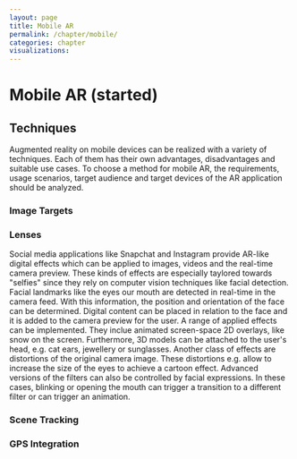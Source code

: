```yaml
---
layout: page
title: Mobile AR
permalink: /chapter/mobile/
categories: chapter
visualizations:
---
```


# Mobile AR (started)

## Techniques

Augmented reality on mobile devices can be realized with a variety of techniques.
Each of them has their own advantages, disadvantages and suitable use cases.
To choose a method for mobile AR, the requirements, usage scenarios, target audience and target devices of the AR application should be analyzed.

### Image Targets

### Lenses

Social media applications like Snapchat and Instagram provide AR-like digital effects which can be applied to images, videos and the real-time camera preview.
These kinds of effects are especially taylored towards "selfies" since they rely on computer vision techniques like facial detection.
Facial landmarks like the eyes our mouth are detected in real-time in the camera feed.
With this information, the position and orientation of the face can be determined.
Digital content can be placed in relation to the face and it is added to the camera preview for the user.
A range of applied effects can be implemented. 
They inclue animated screen-space 2D overlays, like snow on the screen.
Furthermore, 3D models can be attached to the user's head, e.g. cat ears, jewellery or sunglasses.
Another class of effects are  distortions of the original camera image.
These distortions e.g. allow to increase the size of the eyes to achieve a cartoon effect.
Advanced versions of the filters can also be controlled by facial expressions.
In these cases, blinking or opening the mouth can trigger a transition to a different filter or can trigger an animation.

### Scene Tracking

### GPS Integration